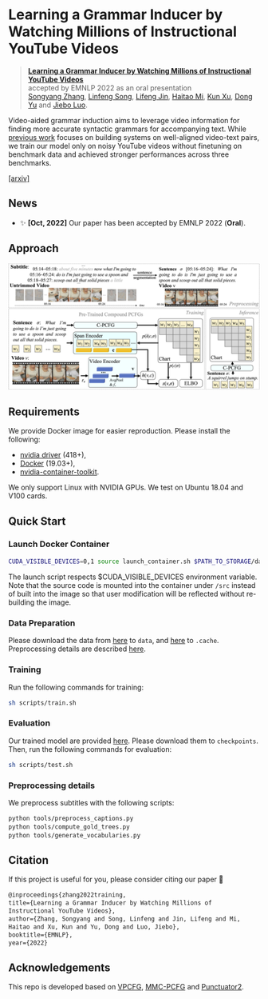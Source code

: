 # Learning a Grammar Inducer by Watching Millions of Instructional YouTube Videos

> [**Learning a Grammar Inducer by Watching Millions of Instructional YouTube Videos**](https://arxiv.org/pdf/2210.12309.pdf)<br>
> accepted by EMNLP 2022 as an oral presentation<br>
> [Songyang Zhang](https://sy-zhang.github.io/), [Linfeng Song](https://freesunshine0316.github.io/), [Lifeng Jin](https://lifengjin.github.io/), [Haitao Mi](https://scholar.google.com/citations?user=G3OMbFSm858C&hl=tl), [Kun Xu](https://sites.google.com/view/kunxu/home), [Dong Yu](https://sites.google.com/view/dongyu888/) and [Jiebo Luo](https://www.cs.rochester.edu/u/jluo/).

Video-aided grammar induction aims to leverage video information for finding more accurate syntactic grammars for accompanying
text. While [previous work](https://github.com/Sy-Zhang/MMC-PCFG) focuses on building systems on well-aligned video-text pairs, we train our model only on noisy YouTube videos without finetuning on benchmark data and achieved stronger performances across three benchmarks.

[[arxiv]](https://arxiv.org/pdf/2210.12309.pdf)

## News
- :sparkles: **[Oct, 2022]** Our paper has been accepted by EMNLP 2022 (**Oral**).

## Approach

![Our framework](figures/framework.png)

## Requirements
We provide Docker image for easier reproduction. Please install the following:
  - [nvidia driver](https://docs.nvidia.com/cuda/cuda-installation-guide-linux/index.html#package-manager-installation) (418+), 
  - [Docker](https://docs.docker.com/install/linux/docker-ce/ubuntu/) (19.03+), 
  - [nvidia-container-toolkit](https://github.com/NVIDIA/nvidia-docker#quickstart).

We only support Linux with NVIDIA GPUs. We test on Ubuntu 18.04 and V100 cards.

## Quick Start

### Launch Docker Container
```bash
CUDA_VISIBLE_DEVICES=0,1 source launch_container.sh $PATH_TO_STORAGE/data $PATH_TO_STORAGE/checkpoints $PATH_TO_STORAGE/log
```
The launch script respects $CUDA_VISIBLE_DEVICES environment variable.
Note that the source code is mounted into the container under `/src` instead 
of built into the image so that user modification will be reflected without
re-building the image.

### Data Preparation
Please download the data from [here](https://www.dropbox.com/sh/flshflx1rdrxh8v/AAAktPEWL1iHde0wU20aVlwGa?dl=0) to `data`, 
 and [here](https://www.dropbox.com/sh/mjha0m8onhkerxm/AADZmVbXWRVwwg9__f6O98sYa?dl=0) to `.cache`.
Preprocessing details are described [here](#preprocessing-details). 

### Training

Run the following commands for training:
```bash
sh scripts/train.sh
```

### Evaluation
Our trained model are provided [here](https://www.dropbox.com/sh/jjp48bmr8tj283e/AAArbHSQsZQzbNR_TCKN8QIga?dl=0). Please download them to `checkpoints`.
Then, run the following commands for evaluation:
```bash
sh scripts/test.sh
```
### Preprocessing details
We preprocess subtitles with the following scripts:
```bash
python tools/preprocess_captions.py
python tools/compute_gold_trees.py
python tools/generate_vocabularies.py
```

## Citation
If this project is useful for you, please consider citing our paper :mega:
```
@inproceedings{zhang2022training,
title={Learning a Grammar Inducer by Watching Millions of Instructional YouTube Videos},
author={Zhang, Songyang and Song, Linfeng and Jin, Lifeng and Mi, Haitao and Xu, Kun and Yu, Dong and Luo, Jiebo},
booktitle={EMNLP},
year={2022}
```

## Acknowledgements

This repo is developed based on [VPCFG](https://github.com/zhaoyanpeng/vpcfg), [MMC-PCFG](https://github.com/Sy-Zhang/MMC-PCFG) and [Punctuator2](https://github.com/ottokart/punctuator2).



